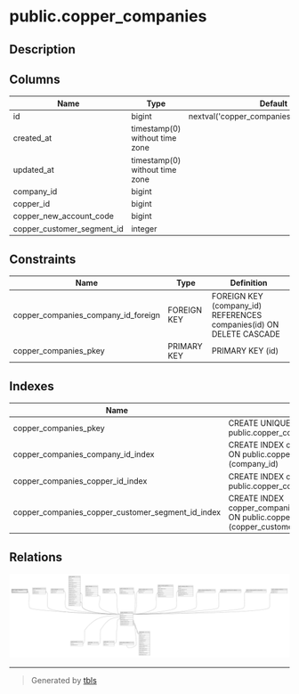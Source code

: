 # public.copper_companies

## Description

## Columns

| Name                       | Type                           | Default                                      | Nullable | Parents                                 |
| -------------------------- | ------------------------------ | -------------------------------------------- | -------- | --------------------------------------- |
| id                         | bigint                         | nextval('copper_companies_id_seq'::regclass) | false    |                                         |
| created_at                 | timestamp(0) without time zone |                                              | true     |                                         |
| updated_at                 | timestamp(0) without time zone |                                              | true     |                                         |
| company_id                 | bigint                         |                                              | false    | [public.companies](public.companies.md) |
| copper_id                  | bigint                         |                                              | true     |                                         |
| copper_new_account_code    | bigint                         |                                              | true     |                                         |
| copper_customer_segment_id | integer                        |                                              | true     |                                         |

## Constraints

| Name                                | Type        | Definition                                                          |
| ----------------------------------- | ----------- | ------------------------------------------------------------------- |
| copper_companies_company_id_foreign | FOREIGN KEY | FOREIGN KEY (company_id) REFERENCES companies(id) ON DELETE CASCADE |
| copper_companies_pkey               | PRIMARY KEY | PRIMARY KEY (id)                                                    |

## Indexes

| Name                                              | Definition                                                                                                                         |
| ------------------------------------------------- | ---------------------------------------------------------------------------------------------------------------------------------- |
| copper_companies_pkey                             | CREATE UNIQUE INDEX copper_companies_pkey ON public.copper_companies USING btree (id)                                              |
| copper_companies_company_id_index                 | CREATE INDEX copper_companies_company_id_index ON public.copper_companies USING btree (company_id)                                 |
| copper_companies_copper_id_index                  | CREATE INDEX copper_companies_copper_id_index ON public.copper_companies USING btree (copper_id)                                   |
| copper_companies_copper_customer_segment_id_index | CREATE INDEX copper_companies_copper_customer_segment_id_index ON public.copper_companies USING btree (copper_customer_segment_id) |

## Relations

![er](public.copper_companies.svg)

---

> Generated by [tbls](https://github.com/k1LoW/tbls)

